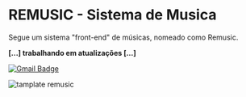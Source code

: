 # REMUSIC - Sistema de Musica
Segue um sistema "front-end" de músicas, nomeado como Remusic.

**[...] trabalhando em atualizações [...]**

[![Gmail Badge](https://img.shields.io/black/-jonathasrochadesouza@gmail.com-6633cc?style=flat-square&logo=Gmail&logoColor=white&link=mailto:fernandoggraciano@gmail.com)](mailto:fernandoggraciano@gmail.com)

![tamplate remusic](https://user-images.githubusercontent.com/62067474/79252609-4e0e4000-7e58-11ea-9742-f6813d311a99.png)
